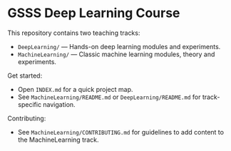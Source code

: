 # GSSS Deep Learning Course

This repository contains two teaching tracks:

- `DeepLearning/` — Hands-on deep learning modules and experiments.
- `MachineLearning/` — Classic machine learning modules, theory and experiments.

Get started:
- Open `INDEX.md` for a quick project map.
- See `MachineLearning/README.md` or `DeepLearning/README.md` for track-specific navigation.

Contributing:
- See `MachineLearning/CONTRIBUTING.md` for guidelines to add content to the MachineLearning track.
